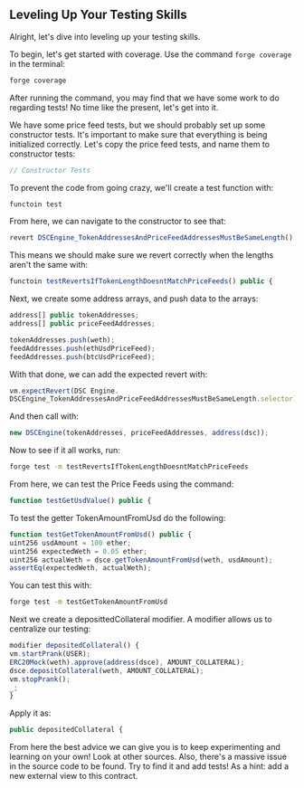 ## Leveling Up Your Testing Skills

Alright, let's dive into leveling up your testing skills.

To begin, let's get started with coverage. Use the command `forge coverage` in the terminal:
```bash
forge coverage
```
After running the command, you may find that we have some work to do regarding tests! No time like the present, let's get into it.

We have some price feed tests, but we should probably set up some constructor tests. It's important to make sure that everything is being initialized correctly. Let's copy the price feed tests, and name them to constructor tests:
```javascript
// Constructor Tests
```
To prevent the code from going crazy, we'll create a test function with:
```javascript
functoin test
```
From here, we can navigate to the constructor to see that:
```javascript
revert DSCEngine_TokenAddressesAndPriceFeedAddressesMustBeSameLength();
```
This means we should make sure we revert correctly when the lengths aren't the same with:
```javascript
functoin testRevertsIfTokenLengthDoesntMatchPriceFeeds() public {
```
Next, we create some address arrays, and push data to the arrays:
```javascript
address[] public tokenAddresses;
address[] public priceFeedAddresses;

tokenAddresses.push(weth);
feedAddresses.push(ethUsdPriceFeed);
feedAddresses.push(btcUsdPriceFeed);
```
With that done, we can add the expected revert with:
```javascript
vm.expectRevert(DSC Engine.
DSCEngine_TokenAddressesAndPriceFeedAddressesMustBeSameLength.selector);
```
And then call with:
```javascript
new DSCEngine(tokenAddresses, priceFeedAddresses, address(dsc));
```
Now to see if it all works, run:
```bash
forge test -m testRevertsIfTokenLengthDoesntMatchPriceFeeds
```
From here, we can test the Price Feeds using the command:
```javascript
function testGetUsdValue() public {
```
To test the getter TokenAmountFromUsd do the following:
```javascript
function testGetTokenAmountFromUsd() public {
uint256 usdAmount = 100 ether;
uint256 expectedWeth = 0.05 ether;
uint256 actualWeth = dsce.getTokenAmountFromUsd(weth, usdAmount);
assertEq(expectedWeth, actualWeth);
```
You can test this with:
```bash
forge test -m testGetTokenAmountFromUsd
```
Next we create a deposittedCollateral modifier. A modifier allows us to centralize our testing:
```javascript
modifier depositedCollateral() {
vm.startPrank(USER);
ERC20Mock(weth).approve(address(dsce), AMOUNT_COLLATERAL);
dsce.depositCollateral(weth, AMOUNT_COLLATERAL);
vm.stopPrank();
_;
}
```
Apply it as:
```javascript
public depositedCollateral {
```
From here the best advice we can give you is to keep experimenting and learning on your own! Look at other sources. Also, there's a massive issue in the source code to be found. Try to find it and add tests! As a hint: add a new external view to this contract.